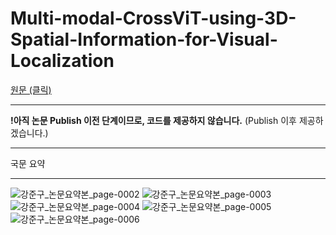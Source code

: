 # Multi-modal-CrossViT-using-3D-Spatial-Information-for-Visual-Localization  
[원문 (클릭)](https://drive.google.com/file/d/137iiBTtcethQDKu4zLgoHLvPYTEIGufb/view?usp=sharing)  

---

**!아직 논문 Publish 이전 단계이므로, 코드를 제공하지 않습니다.** (Publish 이후 제공하겠습니다.)    

---

국문 요약    

---
![강준구_논문요약본_page-0002](https://github.com/user-attachments/assets/3759e5ee-9a02-40f1-a573-7719366881d0)
![강준구_논문요약본_page-0003](https://github.com/user-attachments/assets/ef0fe2e4-fb4c-41c0-8eae-1573911ded77)
![강준구_논문요약본_page-0004](https://github.com/user-attachments/assets/0ec8402e-ddf6-4d2f-a6da-d95f13a20d54)
![강준구_논문요약본_page-0005](https://github.com/user-attachments/assets/85eccff8-b40c-4df9-841f-1bd9ec7a9b69)
![강준구_논문요약본_page-0006](https://github.com/user-attachments/assets/5eb40f4f-bf4a-4a3b-826d-fc429020fa14)
